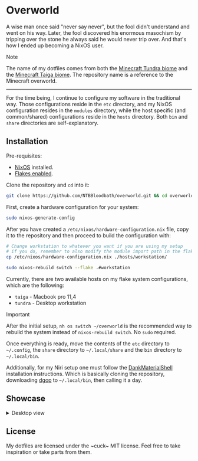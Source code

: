# Overworld

A wise man once said "never say never", but the fool didn't understand and went on his way.
Later, the fool discovered his enormous masochism by tripping over the stone he always said he would
never trip over. And that's how I ended up becoming a NixOS user.

> [!NOTE]
> The name of my dotfiles comes from both the [Minecraft Tundra biome](https://minecraft.wiki/w/Tundra) and the [Minecraft Taiga biome](https://minecraft.wiki/w/Taiga). The repository name is a reference to the Minecraft overworld.

---

For the time being, I continue to configure my software in the traditional way. Those configurations
reside in the `etc` directory, and my NixOS configuration resides in the `modules` directory, while
the host specific (and common/shared) configurations reside in the `hosts` directory. Both `bin`
and `share` directories are self-explanatory.

## Installation

Pre-requisites:
- [NixOS](https://nixos.org/manual/nixos/stable/index.html#ch-installation) installed.
- [Flakes enabled](https://nixos.wiki/wiki/flakes).

Clone the repository and `cd` into it:
```sh
git clone https://github.com/NTBBloodbath/overworld.git && cd overworld
```

First, create a hardware configuration for your system:
```sh
sudo nixos-generate-config
```

After you have created a `/etc/nixos/hardware-configuration.nix` file, copy it to the repository and
then proceed to build the configuration with:
```sh
# Change workstation to whatever you want if you are using my setup
# if you do, remember to also modify the module import path in the flake.nix
cp /etc/nixos/hardware-configuration.nix ./hosts/workstation/

sudo nixos-rebuild switch --flake .#workstation
```

Currently, there are two available hosts on my flake system configurations, which are the following:
- `taiga` - Macbook pro 11,4
- `tundra` - Desktop workstation

> [!IMPORTANT]
>
> After the initial setup, `nh os switch ~/overworld` is the recommended way to rebuild the system instead of `nixos-rebuild switch`. No `sudo` required.

Once everything is ready, move the contents of the `etc` directory to `~/.config`, the `share`
directory to `~/.local/share` and the `bin` directory to `~/.local/bin`.

Additionally, for my Niri setup one must follow the [DankMaterialShell](https://github.com/AvengeMedia/DankMaterialShell) installation instructions. Which is basically cloning the repository, downloading [dgop](https://github.com/AvengeMedia/dgop) to `~/.local/bin`, then calling it a day.

## Showcase

<details>
<summary>Desktop view</summary>

  <img width="1920" height="1080" alt="Desktop with fastfetch and cava" src="https://github.com/user-attachments/assets/dad04ea9-4d14-4a0d-aa5a-25bc7a0c1f2d" />

  <img width="1920" height="1080" alt="Overview" src="https://github.com/user-attachments/assets/61fd3c02-3581-4273-a88e-bdd8c66b89ba" />

</details>

## License

My dotfiles are licensed under the ~cuck~ MIT license. Feel free to take inspiration or take parts
from them.
